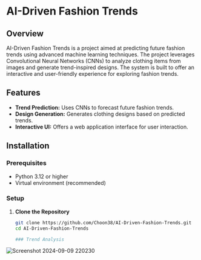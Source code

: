 # AI-Driven Fashion Trends

## Overview
AI-Driven Fashion Trends is a project aimed at predicting future fashion trends using advanced machine learning techniques. The project leverages Convolutional Neural Networks (CNNs) to analyze clothing items from images and generate trend-inspired designs. The system is built to offer an interactive and user-friendly experience for exploring fashion trends.

## Features
- **Trend Prediction:** Uses CNNs to forecast future fashion trends.
- **Design Generation:** Generates clothing designs based on predicted trends.
- **Interactive UI:** Offers a web application interface for user interaction.

## Installation

### Prerequisites
- Python 3.12 or higher
- Virtual environment (recommended)

### Setup
1. **Clone the Repository**
   ```bash
   git clone https://github.com/Choon38/AI-Driven-Fashion-Trends.git
   cd AI-Driven-Fashion-Trends

   ### Trend Analysis
![Screenshot 2024-09-09 220230](https://github.com/user-attachments/assets/49ed3183-b993-4522-b90b-8c9d85c7bc33)

